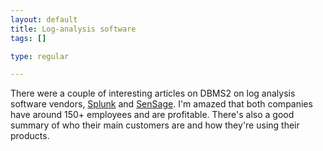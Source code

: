 ```yaml
--- 
layout: default
title: Log-analysis software
tags: []

type: regular

---
```

There were a couple of interesting articles on DBMS2 on log analysis software vendors, [Splunk](http://www.dbms2.com/2009/10/18/general-introduction-to-splunk/) and [SenSage](http://www.dbms2.com/2009/10/18/introduction-to-sensage/). I'm amazed that both companies have around 150+ employees and are profitable. There's also a good summary of who their main customers are and how they're using their products.
